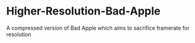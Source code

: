 # Higher-Resolution-Bad-Apple
A compressed version of Bad Apple which aims to sacrifice framerate for resolution
